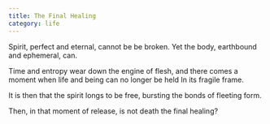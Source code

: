 ```yaml
---
title: The Final Healing
category: life
---
```


Spirit,
perfect and eternal,
cannot be be broken.
Yet the body,
earthbound and ephemeral,
can.

Time and entropy
wear down the engine of flesh,
and there comes a moment
when life and being
can no longer be held
In its fragile frame.

It is then that the spirit
longs to be free,
bursting the bonds
of fleeting form.

Then,
in that moment
of release,
is not death
the final healing?
